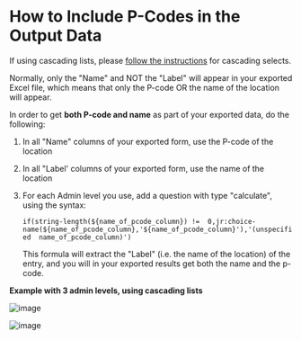 # How to Include P-Codes in the Output Data

If using cascading lists, please [follow the instructions](cascading_select.html) for cascading selects.

Normally, only the "Name" and NOT the "Label" will appear in your exported Excel file, which means that only the P-code OR the name of the location will appear.

In order to get **both P-code and name** as part of your exported data, do the following:

1. In all "Name" columns of your exported form, use the P-code of the location
2. In all "Label' columns of your exported form, use the name of the location
3. For each Admin level you use, add a question with type "calculate", using the syntax:

    `if(string-length(${name_of_pcode_column}) !=  0,jr:choice-name(${name_of_pcode_column},'${name_of_pcode_column}'),'(unspecified  name_of_pcode_column)')`

    This formula will extract the "Label" (i.e. the name of the location) of the entry, and you will in your exported results get both the name and the p-code.

**Example with 3 admin levels, using cascading lists**

![image](/images/p-codes/example_1.png)

![image](/images/p-codes/example_2.png)
